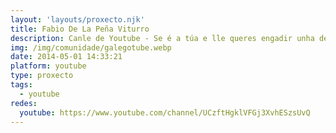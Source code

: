 ```yaml
---
layout: 'layouts/proxecto.njk'
title: Fabio De La Peña Viturro
description: Canle de Youtube - Se é a túa e lle queres engadir unha descripción e etiquetas, ponte en contacto con nós.
img: /img/comunidade/galegotube.webp
date: 2014-05-01 14:33:21
platform: youtube
type: proxecto
tags:
  - youtube
redes:
  youtube: https://www.youtube.com/channel/UCzftHgklVFGj3XvhESzsUvQ
---
```


